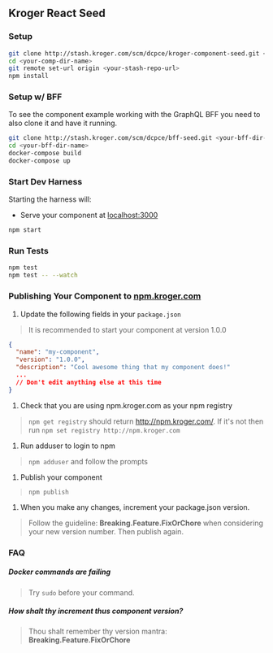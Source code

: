 ## Kroger React Seed

### Setup

```bash
git clone http://stash.kroger.com/scm/dcpce/kroger-component-seed.git <your-comp-dir-name>
cd <your-comp-dir-name>
git remote set-url origin <your-stash-repo-url>
npm install
```

### Setup w/ BFF

To see the component example working with the GraphQL BFF you need to also clone it and have it running.

```bash
git clone http://stash.kroger.com/scm/dcpce/bff-seed.git <your-bff-dir-name>
cd <your-bff-dir-name>
docker-compose build
docker-compose up
```

### Start Dev Harness

Starting the harness will:

- Serve your component at [localhost:3000](http://localhost:3000)

```bash
npm start
```

### Run Tests

```bash
npm test
npm test -- --watch
```

### Publishing Your Component to [npm.kroger.com](http://npm.kroger.com)

1. Update the following fields in your `package.json`
> It is recommended to start your component at version 1.0.0
```json
{
  "name": "my-component",
  "version": "1.0.0",
  "description": "Cool awesome thing that my component does!"
  ...
  // Don't edit anything else at this time
}
```

1. Check that you are using npm.kroger.com as your npm registry
> `npm get registry` should return http://npm.kroger.com/. If it's not
then run `npm set registry http://npm.kroger.com`

1. Run adduser to login to npm
> `npm adduser` and follow the prompts

1. Publish your component
> `npm publish`

1. When you make any changes, increment your package.json version.
>Follow the guideline: **Breaking.Feature.FixOrChore** when considering
your new version number. Then publish again.

### FAQ

##### Docker commands are failing

> Try `sudo` before your command.

##### How shalt thy increment thus component version?

> Thou shalt remember thy version mantra: **Breaking.Feature.FixOrChore**

